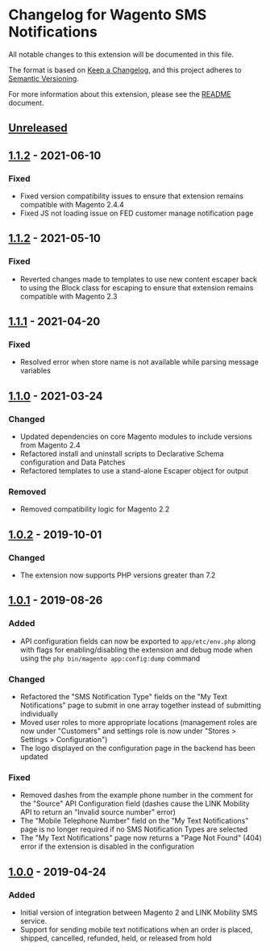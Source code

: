 # Changelog for Wagento SMS Notifications

All notable changes to this extension will be documented in this file.

The format is based on [Keep a Changelog], and this project adheres to
[Semantic Versioning].

For more information about this extension, please see the [README] document.

## [Unreleased]

## [1.1.2] - 2021-06-10

### Fixed

- Fixed version compatibility issues to ensure that extension remains compatible with
  Magento 2.4.4
- Fixed JS not loading issue on FED customer manage notification page

## [1.1.2] - 2021-05-10

### Fixed

- Reverted changes made to templates to use new content escaper back to using
the Block class for escaping to ensure that extension remains compatible with
Magento 2.3

## [1.1.1] - 2021-04-20

### Fixed

- Resolved error when store name is not available while parsing message variables

## [1.1.0] - 2021-03-24

### Changed

- Updated dependencies on core Magento modules to include versions from Magento
  2.4
- Refactored install and uninstall scripts to Declarative Schema configuration
and Data Patches
- Refactored templates to use a stand-alone Escaper object for output
  
### Removed
- Removed compatibility logic for Magento 2.2

## [1.0.2] - 2019-10-01

### Changed

- The extension now supports PHP versions greater than 7.2

## [1.0.1] - 2019-08-26

### Added
- API configuration fields can now be exported to `app/etc/env.php` along with
flags for enabling/disabling the extension and debug mode when using the
`php bin/magento app:config:dump` command

### Changed
- Refactored the "SMS Notification Type" fields on the "My Text Notifications"
page to submit in one array together instead of submitting individually
- Moved user roles to more appropriate locations (management roles are now under
"Customers" and settings role is now under "Stores > Settings > Configuration")
- The logo displayed on the configuration page in the backend has been updated

### Fixed
- Removed dashes from the example phone number in the comment for the "Source"
API Configuration field (dashes cause the LINK Mobility API to return an
"Invalid source number" error)
- The "Mobile Telephone Number" field on the "My Text Notifications" page is no
longer required if no SMS Notification Types are selected
- The "My Text Notifications" page now returns a "Page Not Found" (404) error if
the extension is disabled in the configuration

## [1.0.0] - 2019-04-24

### Added
- Initial version of integration between Magento 2 and LINK Mobility SMS service.
- Support for sending mobile text notifications when an order is placed,
shipped, cancelled, refunded, held, or released from hold

[Unreleased]: https://github.com/wagento/sms-notifications/compare/1.1.2...HEAD
[1.1.2]: https://github.com/wagento/sms-notifications/compare/1.1.1...1.1.2
[1.1.1]: https://github.com/wagento/sms-notifications/compare/1.1.0...1.1.1
[1.1.0]: https://github.com/wagento/sms-notifications/compare/1.0.2...1.1.0
[1.0.2]: https://github.com/wagento/sms-notifications/compare/1.0.1...1.0.2
[1.0.1]: https://github.com/wagento/sms-notifications/compare/1.0.0...1.0.1
[1.0.0]: https://github.com/wagento/sms-notifications/releases/tag/1.0.0
[Keep a Changelog]: https://keepachangelog.com/en/1.0.0/
[Semantic Versioning]: https://semver.org/spec/v2.0.0.html
[README]: ./README.md